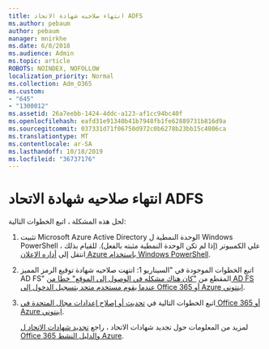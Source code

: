 ```yaml
---
title: انتهاء صلاحيه شهادة الاتحاد ADFS
ms.author: pebaum
author: pebaum
manager: mnirkhe
ms.date: 6/8/2018
ms.audience: Admin
ms.topic: article
ROBOTS: NOINDEX, NOFOLLOW
localization_priority: Normal
ms.collection: Adm_O365
ms.custom:
- "645"
- "1300012"
ms.assetid: 26a7eebb-1424-4ddc-a123-af1cc94bc40f
ms.openlocfilehash: eafd31e91340b41b7948fb1fe62889731b816d9a
ms.sourcegitcommit: 037331d71f06750d972c0b6278b23bb15c4806ca
ms.translationtype: MT
ms.contentlocale: ar-SA
ms.lasthandoff: 10/18/2019
ms.locfileid: "36737176"
---
```

# <a name="adfs-federation-certificate-expiring"></a>انتهاء صلاحيه شهادة الاتحاد ADFS

لحل هذه المشكلة ، اتبع الخطوات التالية:
  
1. تثبيت Microsoft Azure Active Directory الوحدة النمطية ل Windows PowerShell علي الكمبيوتر (إذا لم تكن الوحدة النمطية مثبته بالفعل). للقيام بذلك ، انتقل إلى [أداره الإعلان Azure باستخدام Windows PowerShell](https://aka.ms/aadposh).

2. اتبع الخطوات الموجودة في "السيناريو 1: انتهت صلاحيه شهادة توقيع الرمز المميز AD FS" المقطع من ["كان هناك مشكله في الوصول إلى الموقع" خطا من AD FS عندما يقوم مستخدم متحد بتسجيل الدخول إلى Office 365 أو Azure اينتوني](https://support.microsoft.com/help/2713898/there-was-a-problem-accessing-the-site-error-from-ad-fs-when-a-federat).

3. اتبع الخطوات التالية في [تحديث أو إصلاح إعدادات مجال المتحدة في Office 365 أو Azure اينتوني](https://docs.microsoft.com/office365/troubleshoot/security/update-federated-domain-office-365).

    لمزيد من المعلومات حول تجديد شهادات الاتحاد ، راجع [تجديد شهادات الاتحاد ل Office 365 والدليل النشط Azure](https://docs.microsoft.com/azure/active-directory/connect/active-directory-aadconnect-o365-certs).
